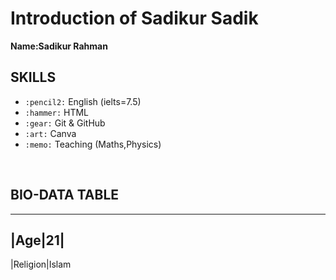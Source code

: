 # Introduction of Sadikur Sadik
**Name:Sadikur Rahman** <br>
 ## SKILLS 
 - `:pencil2:` English (ielts=7.5)
 - `:hammer:` HTML 
 - `:gear:` Git & GitHub
 - `:art:` Canva
 - `:memo:` Teaching (Maths,Physics)

<br>

## BIO-DATA TABLE

____________________
|Age|21|
-----------
|Religion|Islam

 
